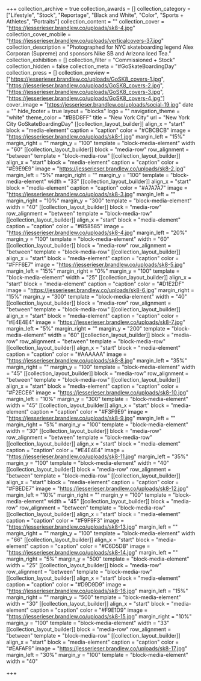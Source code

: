 +++
collection_archive = true
collection_awards = []
collection_category = ["Lifestyle", "Stock", "Reportage", "Black and White", "Color", "Sports + Athletes", "Portraits"]
collection_content = ""
collection_cover = "https://jesserieser.brandlew.co/uploads/sk8-4.jpg"
collection_cover_mobile = "https://jesserieser.brandlew.co/uploads/verticalcovers-37.jpg"
collection_description = "Photographed for NYC skateboarding legend Alex Corporan (Supreme) and sponsors Nike SB and Arizona Iced Tea."
collection_exhibition = []
collection_filter = "Commissioned + Stock"
collection_hidden = false
collection_meta = "#GoSkateBoardingDay"
collection_press = []
collection_preview = ["https://jesserieser.brandlew.co/uploads/GoSK8_covers-1.jpg", "https://jesserieser.brandlew.co/uploads/GoSK8_covers-2.jpg", "https://jesserieser.brandlew.co/uploads/GoSK8_covers-3.jpg", "https://jesserieser.brandlew.co/uploads/GoSK8_covers-4.jpg"]
cover_image = "https://jesserieser.brandlew.co/uploads/social-19.jpg"
date = ""
hide_footer = true
layout = "blocks"
logo = ""
navigation_theme = "white"
theme_color = "#BBD8FF"
title = "New York City"
url = "New York City GoSkateBoardingDay"
[[collection_layout_builder]]
align_x = "start"
block = "media-element"
caption = "caption"
color = "#CBCBCB"
image = "https://jesserieser.brandlew.co/uploads/sk8-1.jpg"
margin_left = "15%"
margin_right = ""
margin_y = "100"
template = "block-media-element"
width = "60"
[[collection_layout_builder]]
block = "media-row"
row_alignment = "between"
template = "block-media-row"
[[collection_layout_builder]]
align_x = "start"
block = "media-element"
caption = "caption"
color = "#E9E9E9"
image = "https://jesserieser.brandlew.co/uploads/sk8-2.jpg"
margin_left = "5%"
margin_right = ""
margin_y = "100"
template = "block-media-element"
width = "33"
[[collection_layout_builder]]
align_x = "start"
block = "media-element"
caption = "caption"
color = "#A7A7A7"
image = "https://jesserieser.brandlew.co/uploads/sk8-3.jpg"
margin_left = ""
margin_right = "10%"
margin_y = "300"
template = "block-media-element"
width = "40"
[[collection_layout_builder]]
block = "media-row"
row_alignment = "between"
template = "block-media-row"
[[collection_layout_builder]]
align_x = "start"
block = "media-element"
caption = "caption"
color = "#858585"
image = "https://jesserieser.brandlew.co/uploads/sk8-4.jpg"
margin_left = "20%"
margin_y = "100"
template = "block-media-element"
width = "60"
[[collection_layout_builder]]
block = "media-row"
row_alignment = "between"
template = "block-media-row"
[[collection_layout_builder]]
align_x = "start"
block = "media-element"
caption = "caption"
color = "#FFF6E7"
image = "https://jesserieser.brandlew.co/uploads/sk8-5.jpg"
margin_left = "15%"
margin_right = "0%"
margin_y = "100"
template = "block-media-element"
width = "25"
[[collection_layout_builder]]
align_x = "start"
block = "media-element"
caption = "caption"
color = "#D1E2DF"
image = "https://jesserieser.brandlew.co/uploads/sk8-6.jpg"
margin_right = "15%"
margin_y = "300"
template = "block-media-element"
width = "40"
[[collection_layout_builder]]
block = "media-row"
row_alignment = "between"
template = "block-media-row"
[[collection_layout_builder]]
align_x = "start"
block = "media-element"
caption = "caption"
color = "#E4E4E4"
image = "https://jesserieser.brandlew.co/uploads/sk8-7.jpg"
margin_left = "5%"
margin_right = ""
margin_y = "200"
template = "block-media-element"
width = "60"
[[collection_layout_builder]]
block = "media-row"
row_alignment = "between"
template = "block-media-row"
[[collection_layout_builder]]
align_x = "start"
block = "media-element"
caption = "caption"
color = "#AAAAAA"
image = "https://jesserieser.brandlew.co/uploads/sk8-8.jpg"
margin_left = "35%"
margin_right = ""
margin_y = "100"
template = "block-media-element"
width = "45"
[[collection_layout_builder]]
block = "media-row"
row_alignment = "between"
template = "block-media-row"
[[collection_layout_builder]]
align_x = "start"
block = "media-element"
caption = "caption"
color = "#F2ECE6"
image = "https://jesserieser.brandlew.co/uploads/sk8-10.jpg"
margin_left = "10%"
margin_y = "300"
template = "block-media-element"
width = "45"
[[collection_layout_builder]]
align_x = "start"
block = "media-element"
caption = "caption"
color = "#F3F9E9"
image = "https://jesserieser.brandlew.co/uploads/sk8-9.jpg"
margin_left = ""
margin_right = "5%"
margin_y = "100"
template = "block-media-element"
width = "30"
[[collection_layout_builder]]
block = "media-row"
row_alignment = "between"
template = "block-media-row"
[[collection_layout_builder]]
align_x = "start"
block = "media-element"
caption = "caption"
color = "#E4E4E4"
image = "https://jesserieser.brandlew.co/uploads/sk8-11.jpg"
margin_left = "35%"
margin_y = "100"
template = "block-media-element"
width = "40"
[[collection_layout_builder]]
block = "media-row"
row_alignment = "between"
template = "block-media-row"
[[collection_layout_builder]]
align_x = "start"
block = "media-element"
caption = "caption"
color = "#FBEDE7"
image = "https://jesserieser.brandlew.co/uploads/sk8-12.jpg"
margin_left = "10%"
margin_right = ""
margin_y = "100"
template = "block-media-element"
width = "45"
[[collection_layout_builder]]
block = "media-row"
row_alignment = "between"
template = "block-media-row"
[[collection_layout_builder]]
align_x = "start"
block = "media-element"
caption = "caption"
color = "#F9F9F3"
image = "https://jesserieser.brandlew.co/uploads/sk8-13.jpg"
margin_left = ""
margin_right = ""
margin_y = "100"
template = "block-media-element"
width = "66"
[[collection_layout_builder]]
align_x = "start"
block = "media-element"
caption = "caption"
color = "#C6D5DB"
image = "https://jesserieser.brandlew.co/uploads/sk8-14.jpg"
margin_left = ""
margin_right = "5%"
margin_y = "500"
template = "block-media-element"
width = "25"
[[collection_layout_builder]]
block = "media-row"
row_alignment = "between"
template = "block-media-row"
[[collection_layout_builder]]
align_x = "start"
block = "media-element"
caption = "caption"
color = "#D9D9D9"
image = "https://jesserieser.brandlew.co/uploads/sk8-16.jpg"
margin_left = "15%"
margin_right = ""
margin_y = "500"
template = "block-media-element"
width = "30"
[[collection_layout_builder]]
align_x = "start"
block = "media-element"
caption = "caption"
color = "#F9E1D9"
image = "https://jesserieser.brandlew.co/uploads/sk8-15.jpg"
margin_right = "10%"
margin_y = "100"
template = "block-media-element"
width = "33"
[[collection_layout_builder]]
block = "media-row"
row_alignment = "between"
template = "block-media-row"
[[collection_layout_builder]]
align_x = "start"
block = "media-element"
caption = "caption"
color = "#EAFAF9"
image = "https://jesserieser.brandlew.co/uploads/sk8-17.jpg"
margin_left = "30%"
margin_y = "100"
template = "block-media-element"
width = "40"

+++
